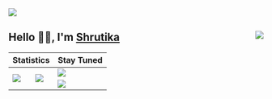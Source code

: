 <img src="https://rand-xyz.now.sh/api/hello">
<h2> Hello 🙋‍♀️, I'm <a href='https://github.com/Shrutika252'>Shrutika</a><img align="right" src="https://gpvc.arturio.dev/Shrutika252"></h2>

<table align="center">
    <thead>
        <tr>
          <th colspan=2>Statistics</th>
          <th>Stay Tuned</th>
        </tr>
    </thead>
    <tbody>
      <tr>
        <td rowspan=3>
          <a href="#">
           <img src="https://github-readme-stats.vercel.app/api?username=Shrutika252&show_icons=true&theme=github_dark">
          </a>
        </td>
        <td rowspan=3>
          <a href="#">
            <img src="http://github-readme-streak-stats.herokuapp.com?user=Shrutika252&theme=github_dark">
          </a>
        </td>
        <td>
          <a href="https://leetcode.com/ambreshrutika58/">
            <img src="https://img.shields.io/badge/LeetCode-000000?style=for-the-badge&logo=LeetCode&logoColor=#d16c06">
          </a>
        </td>
      </tr>
      <tr>
        <td>
          <a href="https://www.linkedin.com/in/shrutikaambre/?original_referer=https%3A%2F%2Fsearch%2Eyahoo%2Ecom%2F&originalSubdomain=in">
            <img src="https://img.shields.io/badge/LinkedIn-0077B5?style=for-the-badge&logo=linkedin&logoColor=white)">
          </a>
        </td>
      </tr>
    </tbody>
</table>
